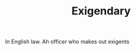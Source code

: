---
title: Exigendary
letter: E
permalink: "/definitions/bld-exigendary.html"
body: In English law. Ah officer who makes out exigents
published_at: '2018-07-07'
source: Black's Law Dictionary 2nd Ed (1910)
layout: post
---